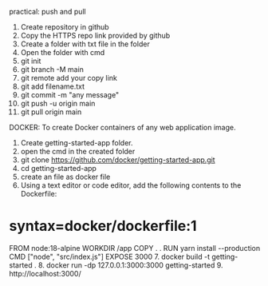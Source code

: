 practical: push and pull
1.  Create repository in github
2.  Copy the HTTPS repo link provided by github
3.  Create a folder with txt file in the folder
4.  Open the folder with cmd
5.  git init
6.  git branch -M main
7.  git remote add your copy link
8.  git add filename.txt
9.  git commit -m "any message"
10.  git push -u origin main
11.  git pull origin main

DOCKER: To create Docker containers of any web application image.
1. Create getting-started-app folder.
2. open the cmd in the created folder
3. git clone https://github.com/docker/getting-started-app.git
4. cd getting-started-app
5. create an file as docker file
6. Using a text editor or code editor, add the following contents to the
Dockerfile:
# syntax=docker/dockerfile:1
FROM node:18-alpine
WORKDIR /app
COPY . .
RUN yarn install --production
CMD ["node", "src/index.js"]
EXPOSE 3000
7. docker build -t getting-started .
8. docker run -dp 127.0.0.1:3000:3000 getting-started
9. http://localhost:3000/
